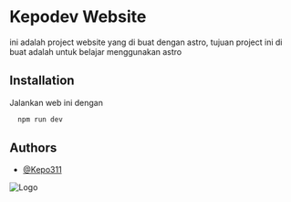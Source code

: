 # Kepodev Website

ini adalah project website yang di buat dengan astro, tujuan project ini di buat adalah untuk belajar menggunakan astro



## Installation

Jalankan web ini dengan

```bash
  npm run dev
```
    
## Authors

- [@Kepo311](https://www.github.com/kepo311)


![Logo](https://cdn.discordapp.com/attachments/934073418096193547/1163027662168670218/Kepodev_Corp._1920_x_1080_px.png?ex=653e14ea&is=652b9fea&hm=718beaa6d268daa129e1cdf31bff07a2638de53bb6d4bb899821e39d171173ab&)



